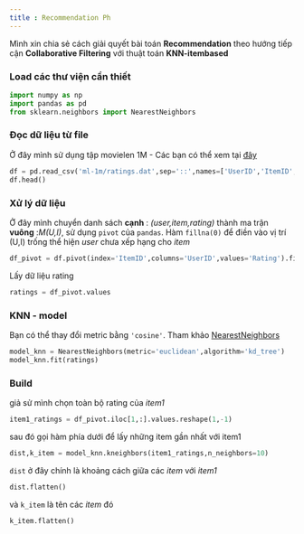 ```yaml
---
title : Recommendation Ph
---
```

Mình xin chia sẻ cách giải quyết bài toán __Recommendation__ theo hướng tiếp cận __Collaborative Filtering__ với thuật toán __KNN-itembased__

### Load các thư viện cần thiết
```python
import numpy as np
import pandas as pd
from sklearn.neighbors import NearestNeighbors
```
### Đọc dữ liệu từ file
Ở đây mình sử dụng tập movielen 1M - Các bạn có thể xem tại [đây](https://grouplens.org/datasets/movielens/1m/)
```python
df = pd.read_csv('ml-1m/ratings.dat',sep='::',names=['UserID','ItemID','Rating','Timestamp'])
df.head()
```
### Xử lý dữ liệu 
Ở đây mình chuyển danh sách __cạnh__  : _(user,item,rating)_ thành ma trận __vuông__ :_M(U,I)_, sử dụng `pivot` của `pandas`. Hàm `fillna(0)` để điền vào vị trí (U,I) trống thể hiện _user_ chưa xếp hạng cho _item_
```python
df_pivot = df.pivot(index='ItemID',columns='UserID',values='Rating').fillna(0)
```
Lấy dữ liệu rating
```python
ratings = df_pivot.values
```
### KNN - model
Bạn có thể thay đổi metric bằng `'cosine'`. Tham khảo [NearestNeighbors](http://scikit-learn.org/stable/modules/generated/sklearn.neighbors.NearestNeighbors.html)
```python
model_knn = NearestNeighbors(metric='euclidean',algorithm='kd_tree')
model_knn.fit(ratings)
```
### Build
giả sử mình chọn toàn bộ rating của _item1_
```python
item1_ratings = df_pivot.iloc[1,:].values.reshape(1,-1)
```
sau đó gọi hàm phía dưới để lấy những item gần nhất với item1
```python
dist,k_item = model_knn.kneighbors(item1_ratings,n_neighbors=10)
```
`dist` ở đây chính là khoảng cách giữa các _item_ với _item1_
```python
dist.flatten()
```
và `k_item` là tên các _item_ đó
```python
k_item.flatten()
``` 
